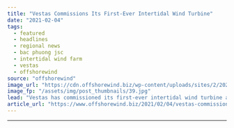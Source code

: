 ```yaml
---
title: "Vestas Commissions Its First-Ever Intertidal Wind Turbine"
date: "2021-02-04"
tags: 
  - featured
  - headlines
  - regional news
  - bac phuong jsc
  - intertidal wind farm
  - vestas
  - offshorewind
source: "offshorewind"
image_url: "https://cdn.offshorewind.biz/wp-content/uploads/sites/2/2021/02/04151009/Vestas-Commissions-Its-First-Ever-Intertidal-Wind-Turbine.jpg"
image_fp: "/assets/img/post_thumbnails/39.jpg"
lead: "Vestas has commissioned its first-ever intertidal wind turbine at Bac Phuong JSC’s wind farm"
article_url: "https://www.offshorewind.biz/2021/02/04/vestas-commissions-its-first-ever-intertidal-wind-turbine/"
---
```


---
